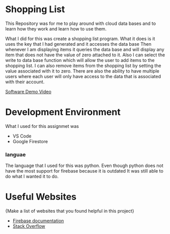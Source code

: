 # Shopping List
This Repository was for me to play around with cloud data bases and to learn how they work and learn how to use them.

What I did for this was create a shopping list program. What it does
is it uses the key that I had generated and it accesses the data base
Then whenever I am displaying items it queries the data base and will
display any item that does not have the value of zero attached to it.
Also I can select the write to data base function which will allow the 
user to add items to the shopping list. I can also remove items from the 
shopping list by setting the value associated with it to zero. There are also
the ability to have multiple users where each user will only have access to the
data that is associated with their account.

[Software Demo Video](http://youtube.link.goes.here)

# Development Environment

What I used for this assignmet was
* VS Code
* Google Firestore

### languae
The language that I used for this was python. Even though python does not have the
most support for firebase because it is outdated It was still able to do what
I wanted it to do.

# Useful Websites

{Make a list of websites that you found helpful in this project}
* [Firebase documentation](https://firebase.google.com/docs/firestore)
* [Stack Overflow](https://stackoverflow.com)